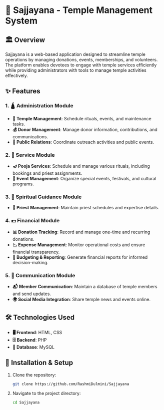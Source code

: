 # 🌟 Sajjayana - Temple Management System

## 🏛️ Overview
Sajjayana is a web-based application designed to streamline temple operations by managing donations, events, memberships, and volunteers. The platform enables devotees to engage with temple services efficiently while providing administrators with tools to manage temple activities effectively.

## ✨ Features
### 1. **🛕 Administration Module**
- **📅 Temple Management**: Schedule rituals, events, and maintenance tasks.
- **💰 Donor Management**: Manage donor information, contributions, and communications.
- **📢 Public Relations**: Coordinate outreach activities and public events.

### 2. **🙏 Service Module**
- **🪔 Pooja Services**: Schedule and manage various rituals, including bookings and priest assignments.
- **🎉 Event Management**: Organize special events, festivals, and cultural programs.

### 3. **🧘 Spiritual Guidance Module**
- **👳 Priest Management**: Maintain priest schedules and expertise details.


### 4. **💵 Financial Module**
- **📊 Donation Tracking**: Record and manage one-time and recurring donations.
- **📉 Expense Management**: Monitor operational costs and ensure financial transparency.
- **📑 Budgeting & Reporting**: Generate financial reports for informed decision-making.

### 5. **📡 Communication Module**
- **📬 Member Communication**: Maintain a database of temple members and send updates.
- **🌍 Social Media Integration**: Share temple news and events online.

## 🛠️ Technologies Used
- **🖥️ Frontend**: HTML, CSS
- **🗄️ Backend**: PHP
- **💾 Database**: MySQL

## 🚀 Installation & Setup
1. Clone the repository:
   ```sh
   git clone https://github.com/RashmiDulmini/Sajjayana
   ```
2. Navigate to the project directory:
   ```sh
   cd Sajjayana
   ```





